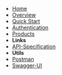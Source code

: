 - [Home](../overview)
- [Overview](overview)
- [Quick Start](quick-start)
- [Authentication](authentication) 
- [Products](products) 
- **Links**
- [API-Specification](http://doc-api.omna.io/api-spec)
- **Utils**
- [Postman](http://doc-api.omna.io/api-spec/swagger-ui)
- [Swagger-UI](http://doc-api.omna.io/api-spec/swagger-ui)